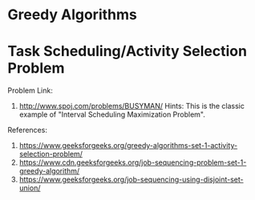 # Greedy Algorithms

# Task Scheduling/Activity Selection Problem
Problem Link:
1. http://www.spoj.com/problems/BUSYMAN/
Hints: This is the classic example of "Interval Scheduling Maximization Problem".

References:
1. https://www.geeksforgeeks.org/greedy-algorithms-set-1-activity-selection-problem/
2. https://www.cdn.geeksforgeeks.org/job-sequencing-problem-set-1-greedy-algorithm/
3. https://www.geeksforgeeks.org/job-sequencing-using-disjoint-set-union/
